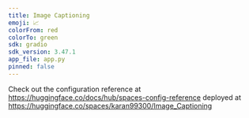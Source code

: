 ```yaml
---
title: Image Captioning
emoji: 📈
colorFrom: red
colorTo: green
sdk: gradio
sdk_version: 3.47.1
app_file: app.py
pinned: false
---
```


Check out the configuration reference at https://huggingface.co/docs/hub/spaces-config-reference
deployed at https://huggingface.co/spaces/karan99300/Image_Captioning
